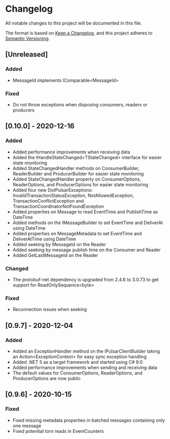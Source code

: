 # Changelog

All notable changes to this project will be documented in this file.

The format is based on [Keep a Changelog](https://keepachangelog.com/en/1.0.0/), and this project adheres to [Semantic Versioning](https://semver.org/spec/v2.0.0.html).

## [Unreleased]

### Added

- MessageId implements IComparable\<MessageId\>

### Fixed

- Do not throw exceptions when disposing consumers, readers or producers

## [0.10.0] - 2020-12-16

### Added

- Added performance improvements when receiving data
- Added the IHandleStateChanged\<TStateChanged\> interface for easier state monitoring
- Added StateChangedHandler methods on ConsumerBuilder, ReaderBuilder and ProducerBuilder for easier state monitoring
- Added StateChangedHandler property on ConsumerOptions, ReaderOptions, and ProducerOptions for easier state monitoring
- Added four new DotPulsarExceptions: InvalidTransactionStatusException, NotAllowedException, TransactionConflictException and TransactionCoordinatorNotFoundException
- Added properties on Message to read EventTime and PublishTime as DateTime
- Added methods on the IMessageBuilder to set EventTime and DeliverAt using DateTime
- Added properties on MessageMetadata to set EventTime and DeliverAtTime using DateTime
- Added seeking by MessageId on the Reader
- Added seeking by message publish time on the Consumer and Reader
- Added GetLastMessageId on the Reader

### Changed

- The protobuf-net dependency is upgraded from 2.4.6 to 3.0.73 to get support for ReadOnlySequence\<byte\>

### Fixed

- Reconnection issues when seeking

## [0.9.7] - 2020-12-04

### Added

- Added an ExceptionHandler method on the IPulsarClientBuilder taking an Action\<ExceptionContext\> for easy sync exception handling
- Added .NET 5 as a target framework and started using C# 9.0
- Added performance improvements when sending and receiving data
- The default values for ConsumerOptions, ReaderOptions, and ProducerOptions are now public

## [0.9.6] - 2020-10-15

### Fixed

- Fixed missing metadata properties in batched messages containing only one message
- Fixed potential torn reads in EventCounters
